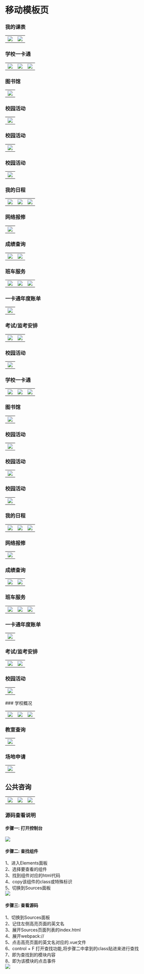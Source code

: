 # 移动模板页

### 我的课表
<table>
	<tr>
		<td>
			<a href="http://res.wisedu.com:9191/index.html?project=mySchoolTimetable&key=index" target="_blank">
			<img src="http://res.wisedu.com:9191/templates/images/mySchoolTimetable/1.png">
			</a>
		</td>
		<td>
            <a href="http://res.wisedu.com:9191/index.html?project=mySchoolTimetable&key=classinfo" target="_blank">
            <img src="http://res.wisedu.com:9191/templates/images/mySchoolTimetable/3.png">
            </a>
        </td>
	</tr>
</table>

### 学校一卡通
<table>
	<tr>
		<td>
			<a href="http://res.wisedu.com:9191/index.html?project=schoolOneCard&key=index" target="_blank">
			<img src="http://res.wisedu.com:9191/templates/images/schoolOneCard/index.png">
			</a>
		</td>
		<td>
            <a href="http://res.wisedu.com:9191/index.html?project=schoolOneCard&key=bill" target="_blank">
            <img src="http://res.wisedu.com:9191/templates/images/schoolOneCard/bill.png">
            </a>
        </td>
        <td>
            <a href="http://res.wisedu.com:9191/index.html?project=schoolOneCard&key=recharge" target="_blank">
            <img src="http://res.wisedu.com:9191/templates/images/schoolOneCard/recharge.png">
            </a>
        </td>
	</tr>
</table>

### 图书馆
<table>
	<tr>
		<td>
			<a href="http://res.wisedu.com:9191/index.html?project=library&key=index" target="_blank">
			<img src="http://res.wisedu.com:9191/templates/images/library/index.png">
			</a>
		</td>
	</tr>
</table>

### 校园活动
<table>
	<tr>
		<td>
			<a href="http://res.wisedu.com:9191/index.html?project=campus_life_share&key=index" target="_blank">
			<img src="http://res.wisedu.com:9191/templates/images/campus_life_share/index.png">
			</a>
		</td>
	</tr>
</table>

### 校园活动
<table>
	<tr>
		<td>
			<a href="http://res.wisedu.com:9191/index.html?project=campus_life&key=index" target="_blank">
			<img src="http://res.wisedu.com:9191/templates/images/campus_life/index.png">
			</a>
		</td>
	</tr>
</table>

### 校园活动
<table>
	<tr>
		<td>
			<a href="http://res.wisedu.com:9191/index.html?project=campusActive&key=index" target="_blank">
			<img src="http://res.wisedu.com:9191/templates/images/campusActive/index.png">
			</a>
		</td>
	</tr>
</table>

### 我的日程
<table>
	<tr>
		<td>
			<a href="http://res.wisedu.com:9191/index.html?project=myschedulenew&key=index" target="_blank">
			<img src="http://res.wisedu.com:9191/templates/images/myschedulenew/index.png">
			</a>
		</td>
		<td>
            <a href="http://res.wisedu.com:9191/index.html?project=myschedulenew&key=scheduleInfo" target="_blank">
            <img src="http://res.wisedu.com:9191/templates/images/myschedulenew/scheduleInfo.png">
            </a>
        </td>
        <td>
            <a href="http://res.wisedu.com:9191/index.html?project=myschedulenew&key=editSchedule" target="_blank">
            <img src="http://res.wisedu.com:9191/templates/images/myschedulenew/editSchedule.png">
            </a>
        </td>
	</tr>
</table>

### 网络报修
<table>
	<tr>
		<td>
			<a href="http://res.wisedu.com:9191/index.html?project=networkRepair&key=index" target="_blank">
			<img src="http://res.wisedu.com:9191/templates/images/networkRepair/index.png">
			</a>
		</td>
	</tr>
</table>

### 成绩查询
<table>
	<tr>
		<td>
			<a href="http://res.wisedu.com:9191/index.html?project=gradesQuery&key=index" target="_blank">
			<img src="http://res.wisedu.com:9191/templates/images/gradesQuery/index.png">
			</a>
		</td>
		<td>
        	<a href="http://res.wisedu.com:9191/index.html?project=gradesQuery&key=gradePoint" target="_blank">
        	<img src="http://res.wisedu.com:9191/templates/images/gradesQuery/gradePoint.png">
        	</a>
        </td>
	</tr>
</table>

### 班车服务
<table>
	<tr>
		<td>
			<a href="http://res.wisedu.com:9191/index.html?project=busService&key=index" target="_blank">
			<img src="http://res.wisedu.com:9191/templates/images/busService/index.png">
			</a>
		</td>
		<td>
        	<a href="http://res.wisedu.com:9191/index.html?project=busService&key=lineDetail" target="_blank">
        	<img src="http://res.wisedu.com:9191/templates/images/busService/lineDetail.png">
        	</a>
        </td>
        <td>
            <a href="http://res.wisedu.com:9191/index.html?project=busService&key=directionDetail" target="_blank">
            <img src="http://res.wisedu.com:9191/templates/images/busService/directionDetail.png">
            </a>
        </td>
	</tr>
</table>

### 一卡通年度账单
<table>
	<tr>
		<td>
			<a href="http://res.wisedu.com:9191/index.html?project=yearbill&key=index" target="_blank">
			<img src="http://res.wisedu.com:9191/templates/images/yearbill/index.png">
			</a>
		</td>
	</tr>
</table>

### 考试/监考安排
<table>
	<tr>
		<td>
			<a href="http://res.wisedu.com:9191/index.html?project=examArrange&key=index" target="_blank">
			<img src="http://res.wisedu.com:9191/templates/images/examArrange/index.png">
			</a>
		</td>
		<td>
        	<a href="http://res.wisedu.com:9191/index.html?project=examArrange&key=detail" target="_blank">
        	<img src="http://res.wisedu.com:9191/templates/images/examArrange/detail.png">
        	</a>
        </td>
	</tr>
</table>

### 校园活动
<table>
	<tr>
		<td>
			<a href="http://res.wisedu.com:9191/index.html?project=mobileCampusLife&key=index" target="_blank">
			<img src="http://res.wisedu.com:9191/templates/images/mobileCampusLife/index.png">
			</a>
		</td>
	</tr>
</table>

### 学校一卡通
<table>
	<tr>
		<td>
			<a href="http://res.wisedu.com:9191/index.html?project=schoolOneCard&key=index" target="_blank">
			<img src="http://res.wisedu.com:9191/templates/images/schoolOneCard/index.png">
			</a>
		</td>
		<td>
            <a href="http://res.wisedu.com:9191/index.html?project=schoolOneCard&key=bill" target="_blank">
            <img src="http://res.wisedu.com:9191/templates/images/schoolOneCard/bill.png">
            </a>
        </td>
        <td>
            <a href="http://res.wisedu.com:9191/index.html?project=schoolOneCard&key=recharge" target="_blank">
            <img src="http://res.wisedu.com:9191/templates/images/schoolOneCard/recharge.png">
            </a>
        </td>
	</tr>
</table>

### 图书馆
<table>
	<tr>
		<td>
			<a href="http://res.wisedu.com:9191/index.html?project=library&key=index" target="_blank">
			<img src="http://res.wisedu.com:9191/templates/images/library/index.png">
			</a>
		</td>
	</tr>
</table>

### 校园活动
<table>
	<tr>
		<td>
			<a href="http://res.wisedu.com:9191/index.html?project=campus_life_share&key=index" target="_blank">
			<img src="http://res.wisedu.com:9191/templates/images/campus_life_share/index.png">
			</a>
		</td>
	</tr>
</table>

### 校园活动
<table>
	<tr>
		<td>
			<a href="http://res.wisedu.com:9191/index.html?project=campus_life&key=index" target="_blank">
			<img src="http://res.wisedu.com:9191/templates/images/campus_life/index.png">
			</a>
		</td>
	</tr>
</table>

### 校园活动
<table>
	<tr>
		<td>
			<a href="http://res.wisedu.com:9191/index.html?project=campusActive&key=index" target="_blank">
			<img src="http://res.wisedu.com:9191/templates/images/campusActive/index.png">
			</a>
		</td>
	</tr>
</table>

### 我的日程
<table>
	<tr>
		<td>
			<a href="http://res.wisedu.com:9191/index.html?project=myschedulenew&key=index" target="_blank">
			<img src="http://res.wisedu.com:9191/templates/images/myschedulenew/index.png">
			</a>
		</td>
		<td>
            <a href="http://res.wisedu.com:9191/index.html?project=myschedulenew&key=scheduleInfo" target="_blank">
            <img src="http://res.wisedu.com:9191/templates/images/myschedulenew/scheduleInfo.png">
            </a>
        </td>
        <td>
            <a href="http://res.wisedu.com:9191/index.html?project=myschedulenew&key=editSchedule" target="_blank">
            <img src="http://res.wisedu.com:9191/templates/images/myschedulenew/editSchedule.png">
            </a>
        </td>
	</tr>
</table>

### 网络报修
<table>
	<tr>
		<td>
			<a href="http://res.wisedu.com:9191/index.html?project=networkRepair&key=index" target="_blank">
			<img src="http://res.wisedu.com:9191/templates/images/networkRepair/index.png">
			</a>
		</td>
	</tr>
</table>

### 成绩查询
<table>
	<tr>
		<td>
			<a href="http://res.wisedu.com:9191/index.html?project=gradesQuery&key=index" target="_blank">
			<img src="http://res.wisedu.com:9191/templates/images/gradesQuery/index.png">
			</a>
		</td>
		<td>
        	<a href="http://res.wisedu.com:9191/index.html?project=gradesQuery&key=gradePoint" target="_blank">
        	<img src="http://res.wisedu.com:9191/templates/images/gradesQuery/gradePoint.png">
        	</a>
        </td>
	</tr>
</table>

### 班车服务
<table>
	<tr>
		<td>
			<a href="http://res.wisedu.com:9191/index.html?project=busService&key=index" target="_blank">
			<img src="http://res.wisedu.com:9191/templates/images/busService/index.png">
			</a>
		</td>
		<td>
        	<a href="http://res.wisedu.com:9191/index.html?project=busService&key=lineDetail" target="_blank">
        	<img src="http://res.wisedu.com:9191/templates/images/busService/lineDetail.png">
        	</a>
        </td>
        <td>
            <a href="http://res.wisedu.com:9191/index.html?project=busService&key=directionDetail" target="_blank">
            <img src="http://res.wisedu.com:9191/templates/images/busService/directionDetail.png">
            </a>
        </td>
	</tr>
</table>

### 一卡通年度账单
<table>
	<tr>
		<td>
			<a href="http://res.wisedu.com:9191/index.html?project=yearbill&key=index" target="_blank">
			<img src="http://res.wisedu.com:9191/templates/images/yearbill/index.png">
			</a>
		</td>
	</tr>
</table>

### 考试/监考安排
<table>
	<tr>
		<td>
			<a href="http://res.wisedu.com:9191/index.html?project=examArrange&key=index" target="_blank">
			<img src="http://res.wisedu.com:9191/templates/images/examArrange/index.png">
			</a>
		</td>
		<td>
        	<a href="http://res.wisedu.com:9191/index.html?project=examArrange&key=detail" target="_blank">
        	<img src="http://res.wisedu.com:9191/templates/images/examArrange/detail.png">
        	</a>
        </td>
	</tr>
</table>

### 校园活动
<table>
	<tr>
		<td>
			<a href="http://res.wisedu.com:9191/index.html?project=mobileCampusLife&key=index" target="_blank">
			<img src="http://res.wisedu.com:9191/templates/images/mobileCampusLife/index.png">
			</a>
		</td>
	</tr>
</table>
### 学校概况
<table>
	<tr>
		<td>
			<a href="http://res.wisedu.com:9191/index.html?project=schooloverview&key=index" target="_blank">
			<img src="http://res.wisedu.com:9191/templates/images/schooloverview/2.png">
			</a>
		</td>
		<td>
            <a href="http://res.wisedu.com:9191/index.html?project=schooloverview&key=index" target="_blank">
            <img src="http://res.wisedu.com:9191/templates/images/schooloverview/3.png">
            </a>
        </td>
        <td>
             <a href="http://res.wisedu.com:9191/index.html?project=schooloverview&key=index" target="_blank">
             <img src="http://res.wisedu.com:9191/templates/images/schooloverview/4.png">
             </a>
        </td>
	</tr>
</table>

### 教室查询
<table>
	<tr>
		<td>
			<a href="http://res.wisedu.com:9191/index.html?project=queryRoom&key=index" target="_blank">
			<img src="http://res.wisedu.com:9191/templates/images/queryRoom/1.png">
			</a>
		</td>
	</tr>
</table>

### 场地申请
<table>
	<tr>
		<td>
			<a href="http://res.wisedu.com:9191/index.html?project=venueApply&key=index" target="_blank">
			<img src="http://res.wisedu.com:9191/templates/images/venueApply/1.png">
			</a>
		</td>
	</tr>
</table>

## 公共咨询
<table>
	<tr>
		<td>
			<a href="http://res.wisedu.com:9191/index.html?project=onlineConsultation&key=index" target="_blank">
			<img src="http://res.wisedu.com:9191/templates/images/onlineConsultation/1.png">
			</a>
		</td>
		<td>
        	<a href="http://res.wisedu.com:9191/index.html?project=onlineConsultation&key=post" target="_blank">
        	<img src="http://res.wisedu.com:9191/templates/images/onlineConsultation/2.png">
        	</a>
        </td>
        <td>
            <a href="http://res.wisedu.com:9191/index.html?project=onlineConsultation&key=commonProblem" target="_blank">
            <img src="http://res.wisedu.com:9191/templates/images/onlineConsultation/3.png">
            </a>
         </td>
	</tr>
</table>







### 源码查看说明

#### 步骤一: 打开控制台

<img src="http://res.wisedu.com:9191/src/images/options/2.png">

#### 步骤二: 查找组件
<div>1、进入Elements面板</div>
<div>2、选择要查看的组件</div>
<div>3、找到组件对应的html代码</div>
<div>4、copy该组件的class或特殊标识</div>
<div>5、切换到Sources面板</div>
<img src="http://res.wisedu.com:9191/src/images/options/3.png">

#### 步骤三: 查看源码
<div>1、切换到Sources面板</div>
<div>2、记住左侧高亮页面的英文名</div>
<div>3、展开Sources页面列表的index.html</div>
<div>4、展开webpack://</div>
<div>5、点击高亮页面的英文名对应的.vue文件</div>
<div>6、control + F 打开查找功能,将步骤二中拿到的class贴进来进行查找</div>
<div>7、即为查找到的模块内容</div>
<div>8、即为该模块的点击事件</div>
<img src="http://res.wisedu.com:9191/src/images/options/4.png">